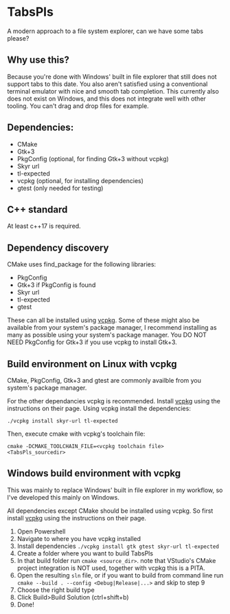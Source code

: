 # TabsPls
A modern approach to a file system explorer, can we have some tabs please?

## Why use this?
Because you're done with Windows' built in file explorer that still does not support tabs to this date.
You also aren't satisfied using a conventional terminal emulator with nice and smooth tab completion. This currently also does not exist on Windows, and this does not integrate well with other tooling. You can't drag and drop files for example.

## Dependencies:
* CMake
* Gtk+3
* PkgConfig (optional, for finding Gtk+3 without vcpkg)
* Skyr url
* tl-expected
* vcpkg (optional, for installing dependencies)
* gtest (only needed for testing)

## C++ standard
At least c++17 is required.

## Dependency discovery
CMake uses find_package for the following libraries:
* PkgConfig
* Gtk+3 if PkgConfig is found
* Skyr url
* tl-expected
* gtest

These can all be installed using [vcpkg](https://github.com/Microsoft/vcpkg).
Some of these might also be available from your system's package manager, I recommend installing as many as possible using your system's package manager.
You DO NOT NEED PkgConfig for Gtk+3 if you use vcpkg to install Gtk+3.

## Build environment on Linux with vcpkg
CMake, PkgConfig, Gtk+3 and gtest are commonly availble from you system's package manager.

For the other dependancies vcpkg is recommended.
Install [vcpkg](https://github.com/Microsoft/vcpkg) using the instructions on their page.
Using vcpkg install the dependencies:

`./vcpkg install skyr-url tl-expected`

Then, execute cmake with vcpkg's toolchain file:

`cmake -DCMAKE_TOOLCHAIN_FILE=<vcpkg toolchain file> <TabsPls_sourcedir>`

## Windows build environment with vcpkg
This was mainly to replace Windows' built in file explorer in my workflow, so I've developed this mainly on Windows. 

All dependencies except CMake should be installed using vcpkg.
So first install [vcpkg](https://github.com/Microsoft/vcpkg) using the instructions on their page.

1. Open Powershell
2. Navigate to where you have vcpkg installed
3. Install dependencies `./vcpkg install gtk gtest skyr-url tl-expected`
4. Create a folder where you want to build TabsPls
5. In that build folder run `cmake <source_dir>`. note that VStudio's CMake project integration is NOT used, together with vcpkg this is a PITA.
6. Open the resulting `sln` file, or if you want to build from command line run `cmake --build . --config <Debug|Release|...>` and skip to step 9
7. Choose the right build type
8. Click Build>Build Solution (ctrl+shift+b)
9. Done!
